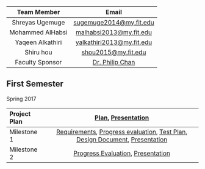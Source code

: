 |Team Member|Email|
|:---:|:---:|
| Shreyas Ugemuge | sugemuge2014@my.fit.edu |
| Mohammed AlHabsi | malhabsi2013@my.fit.edu |
| Yaqeen Alkathiri | yalkathiri2013@my.fit.edu |
| Shiru hou | shou2015@my.fit.edu |
|Faculty Sponsor |[Dr. Philip Chan](http://cs.fit.edu/~pkc/)|


## First Semester
Spring 2017 <br>

|Project Plan |[Plan](https://github.com/shreyasugemuge/Senior-Design-Project/raw/master/docs/Project%20Plan.pdf), [Presentation](https://github.com/shreyasugemuge/Senior-Design-Project/raw/master/docs/First%20Presentation.pdf) |
|:---|:---:|
|Milestone 1|[Requirements](https://github.com/shreyasugemuge/Senior-Design-Project/raw/master/docs/Milestone%201/Requirements.pdf), [Progress evaluation](https://github.com/shreyasugemuge/Senior-Design-Project/raw/master/docs/Milestone%201/Milestone_1_Progress_Evaluation.pdf), [Test Plan](https://github.com/shreyasugemuge/Senior-Design-Project/raw/master/docs/Milestone%201/Test%20Plan.pdf), [Design Document](https://github.com/shreyasugemuge/Senior-Design-Project/raw/master/docs/Milestone%201/Design_Doc.pdf), [Presentation](https://docs.google.com/a/my.fit.edu/presentation/d/1bD1MBvAztn5Nz756nvrcNEW2qAy6nEy9ZBYnAebSab8/edit?usp=sharing)|
|Milestone 2|[Progress Evaluation](https://github.com/shreyasugemuge/Senior-Design-Project/raw/master/docs/Milestone%202/Milestone_2_Progress_Evaluation.pdf), [Presentation](https://docs.google.com/a/my.fit.edu/presentation/d/1CEcaKCH-8ASfQZxPiGl1QXYu1iE-KPVSPqJf49pU-ko/edit?usp=sharing)|



